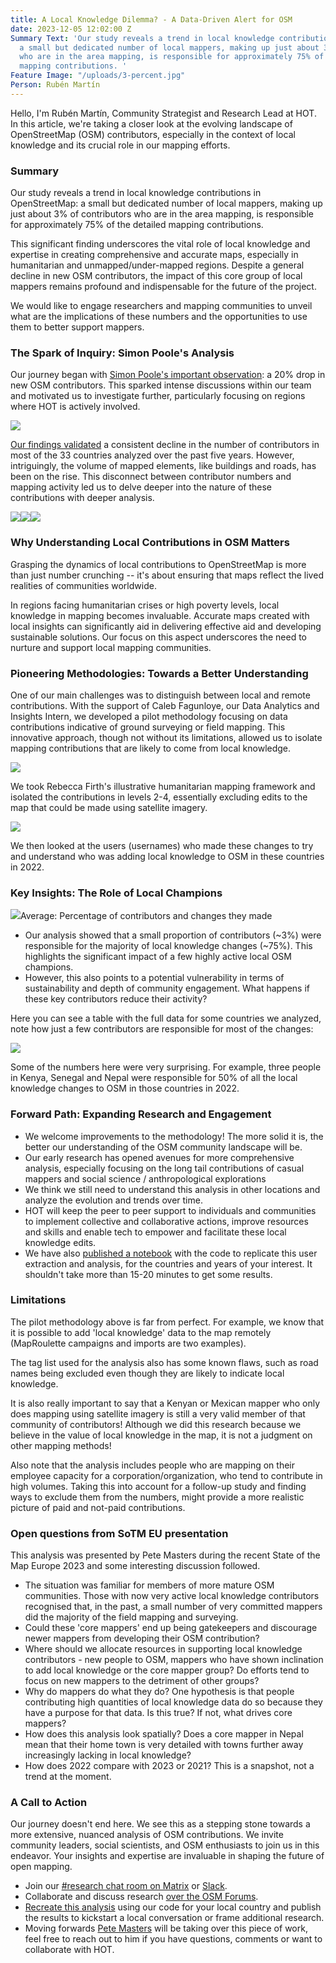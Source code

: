 ```yaml
---
title: A Local Knowledge Dilemma? - A Data-Driven Alert for OSM
date: 2023-12-05 12:02:00 Z
Summary Text: 'Our study reveals a trend in local knowledge contributions in OpenStreetMap:
  a small but dedicated number of local mappers, making up just about 3% of contributors
  who are in the area mapping, is responsible for approximately 75% of the detailed
  mapping contributions. '
Feature Image: "/uploads/3-percent.jpg"
Person: Rubén Martín
---
```


Hello, I'm Rubén Martín, Community Strategist and Research Lead at HOT. In this article, we're taking a closer look at the evolving landscape of OpenStreetMap (OSM) contributors, especially in the context of local knowledge and its crucial role in our mapping efforts.

### Summary

Our study reveals a trend in local knowledge contributions in OpenStreetMap: a small but dedicated number of local mappers, making up just about 3% of contributors who are in the area mapping, is responsible for approximately 75% of the detailed mapping contributions.   

This significant finding underscores the vital role of local knowledge and expertise in creating comprehensive and accurate maps, especially in humanitarian and unmapped/under-mapped regions. Despite a general decline in new OSM contributors, the impact of this core group of local mappers remains profound and indispensable for the future of the project.  

We would like to engage researchers and mapping communities to unveil what are the implications of these numbers and the opportunities to use them to better support mappers.

### The Spark of Inquiry: Simon Poole's Analysis

Our journey began with [Simon Poole's important observation](https://www.openstreetmap.org/user/SimonPoole/diary/400701): a 20% drop in new OSM contributors. This sparked intense discussions within our team and motivated us to investigate further, particularly focusing on regions where HOT is actively involved.

![](https://lh7-us.googleusercontent.com/NO13aEnG2OW20JlSc9xms6OWuIsJX3W5qUiiPG6sMN9Z3jFukSw0B2lTJblG7wTHwhfPtJs6-TFHlLvPVKyg7HmJ23JZSp3H-KhasKex8D3Jo2bpcH72lLMLffrqIaBhwVnl0u-GLyrHxJsFUVjPI-Y)

[Our findings validated](https://www.hotosm.org/updates/driving-change-through-data-exploring-humanitarian-mapping-research-and-analysis-initiatives/) a consistent decline in the number of contributors in most of the 33 countries analyzed over the past five years. However, intriguingly, the volume of mapped elements, like buildings and roads, has been on the rise. This disconnect between contributor numbers and mapping activity led us to delve deeper into the nature of these contributions with deeper analysis.

![](https://lh7-us.googleusercontent.com/BO0a0CwJE9MtnILLvCvvzKUUGaRwOUKIH49bV9JBDs5hFYchO7nSLWDFQ9I4_7YiQJoSf-gzGLWr8euqf5CRinGz3eRqdiDsLFcVwW6QXOsLfSG9eUwovz2QOuauf6TL1ux50KoBkihO-09dEPst8BA)![](https://lh7-us.googleusercontent.com/I9I3QwUbp_asV7Gj-ncS_a3bVWVENIj17lI0bEa-euDQ3M_ZhiKZursMYqEFRLUhbP1JfQQxjzwoUIKTDSWiTE18ZkMuHBA4F8ZcByWzZZxHjXMwtk508rb3HPWz06hHo6DAktmVixKO8mr41NNjxpY)![](https://lh7-us.googleusercontent.com/FanUfVXJFqiozLXdv3qDyrTr-6II6Dk1Vdn5YFv3n4nXPW66qa1hImacn21PEkH_QJ6AR128Fl9GK4cp9IpR3LY-UV65TpAgqYeu5C8IQ2fiCSJJ1BC3KeEIpMz9tXPZzgZMQdLMH-VFeXwAIlLereY)  

### Why Understanding Local Contributions in OSM Matters

Grasping the dynamics of local contributions to OpenStreetMap is more than just number crunching -- it's about ensuring that maps reflect the lived realities of communities worldwide. 

In regions facing humanitarian crises or high poverty levels, local knowledge in mapping becomes invaluable. Accurate maps created with local insights can significantly aid in delivering effective aid and developing sustainable solutions. Our focus on this aspect underscores the need to nurture and support local mapping communities.

### Pioneering Methodologies: Towards a Better Understanding

One of our main challenges was to distinguish between local and remote contributions. With the support of Caleb Fagunloye, our Data Analytics and Insights Intern, we developed a pilot methodology focusing on data contributions indicative of ground surveying or field mapping. This innovative approach, though not without its limitations, allowed us to isolate mapping contributions that are likely to come from local knowledge.

![](https://lh7-us.googleusercontent.com/nLANMbYs-fi09UuDoF4d8yuqyZWsZLfww-3YwHAiraVIR0IYSnq0oxZ41xA7OoKfZLnoaFoYJwWzHszx34YZJRsV02aEiGMJQJU6i1MywJ9nus6ZUuqvYP0Bz1WgXjPmWM0MX8REOgRYQrbgnT8jQis)

We took Rebecca Firth's illustrative humanitarian mapping framework and isolated the contributions in levels 2-4, essentially excluding edits to the map that could be made using satellite imagery.

![](https://lh7-us.googleusercontent.com/xujGY8ZboKjifwDUDfiAprpRLU66AZW9rLELzlG-BNFXuNEc1VdXnTsQHILI78eieUdJ6mvzqr075b1qckCPAPSJAFCnjwoMTrbUzVXCTupkaoyzvxBu-otTbhDxBQ2org18NtlMDgFcprsVSxT9eJE)  

We then looked at the users (usernames) who made these changes to try and understand who was adding local knowledge to OSM in these countries in 2022\.

### Key Insights: The Role of Local Champions

![](https://lh7-us.googleusercontent.com/MspOHtCCcAcwNqcsz8FJCvmUUo1fXvJOUO08LXWV7gRSTsPbRL1_pSjrfYo4YBNaxxdDbt90Jjc8SjLaAweHJ6sHdAPIOzH6iqiype5hylW_6E0BXddfwl7rAxPBy0wb9RIwVKDZ6Puwq0ow922ibBg)Average: Percentage of contributors and changes they made

* Our analysis showed that a small proportion of contributors (~3%) were responsible for the majority of local knowledge changes (~75%). This highlights the significant impact of a few highly active local OSM champions.
* However, this also points to a potential vulnerability in terms of sustainability and depth of community engagement. What happens if these key contributors reduce their activity?

Here you can see a table with the full data for some countries we analyzed, note how just a few contributors are responsible for most of the changes:

![](/uploads/local-knowledge-table.png)

Some of the numbers here were very surprising. For example, three people in Kenya, Senegal and Nepal were responsible for 50% of all the local knowledge changes to OSM in those countries in 2022\.

### Forward Path: Expanding Research and Engagement

* We welcome improvements to the methodology! The more solid it is, the better our understanding of the OSM community landscape will be.
* Our early research has opened avenues for more comprehensive analysis, especially focusing on the long tail contributions of casual mappers and social science / anthropological explorations
* We think we still need to understand this analysis in other locations and analyze the evolution and trends over time.
* HOT will keep the peer to peer support to individuals and communities to implement collective and collaborative actions, improve resources and skills and enable tech to empower and facilitate these local knowledge edits.
* We have also [published a notebook](https://colab.research.google.com/drive/10OAa-2kNU4gHJMdyKZSwF78tZ1Lm-W08#scrollTo=FCVHqxj2H97D) with the code to replicate this user extraction and analysis, for the countries and years of your interest. It shouldn't take more than 15-20 minutes to get some results.

### Limitations

The pilot methodology above is far from perfect. For example, we know that it is possible to add 'local knowledge' data to the map remotely (MapRoulette campaigns and imports are two examples).   

The tag list used for the analysis also has some known flaws, such as road names being excluded even though they are likely to indicate local knowledge.  

It is also really important to say that a Kenyan or Mexican mapper who only does mapping using satellite imagery is still a very valid member of that community of contributors! Although we did this research because we believe in the value of local knowledge in the map, it is not a judgment on other mapping methods!

Also note that the analysis includes people who are mapping on their employee capacity for a corporation/organization, who tend to contribute in high volumes. Taking this into account for a follow-up study and finding ways to exclude them from the numbers, might provide a more realistic picture of paid and not-paid contributions.

### Open questions from SoTM EU presentation

This analysis was presented by Pete Masters during the recent State of the Map Europe 2023 and some interesting discussion followed.  

* The situation was familiar for members of more mature OSM communities. Those with now very active local knowledge contributors recognised that, in the past, a small number of very committed mappers did the majority of the field mapping and surveying.
* Could these 'core mappers' end up being gatekeepers and discourage newer mappers from developing their OSM contribution?
* Where should we allocate resources in supporting local knowledge contributors - new people to OSM, mappers who have shown inclination to add local knowledge or the core mapper group? Do efforts tend to focus on new mappers to the detriment of other groups?
* Why do mappers do what they do? One hypothesis is that people contributing high quantities of local knowledge data do so because they have a purpose for that data. Is this true? If not, what drives core mappers?
* How does this analysis look spatially? Does a core mapper in Nepal mean that their home town is very detailed with towns further away increasingly lacking in local knowledge?
* How does 2022 compare with 2023 or 2021? This is a snapshot, not a trend at the moment.

### A Call to Action

Our journey doesn't end here. We see this as a stepping stone towards a more extensive, nuanced analysis of OSM contributions. We invite community leaders, social scientists, and OSM enthusiasts to join us in this endeavor. Your insights and expertise are invaluable in shaping the future of open mapping.

* Join our [\#research chat room on Matrix](https://matrix.to/#/#openmapping-reseach:matrix.org) or [Slack](https://hotosm.slack.com/archives/C9UHNN1T4).
* Collaborate and discuss research [over the OSM Forums](https://community.openstreetmap.org/tag/research).
* [Recreate this analysis](https://colab.research.google.com/drive/10OAa-2kNU4gHJMdyKZSwF78tZ1Lm-W08) using our code for your local country and publish the results to kickstart a local conversation or frame additional research.
* Moving forwards [Pete Masters](mailto:pete.masters@hotosm.org) will be taking over this piece of work, feel free to reach  out to him if you have questions, comments or want to collaborate with HOT.